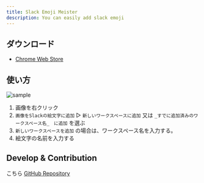 ```yaml
---
title: Slack Emoji Meister
description: You can easily add slack emoji
---
```


## ダウンロード

- [Chrome Web Store](https://chrome.google.com/webstore/detail/slack-emoji-meister/omcnknklnilbbnoioiaibdkhoonlmdnj)

## 使い方

![sample](sample.gif)

1. 画像を右クリック
2. `画像をSlackの絵文字に追加` ▷ `新しいワークスペースに追加` 又は `_すでに追加済みのワークスペース名_　に追加` を選ぶ
3. `新しいワークスペースを追加` の場合は、ワークスペース名を入力する。
4. 絵文字の名前を入力する

## Develop & Contribution

こちら [GitHub Repository](https://github.com/takanakahiko/slack-emoji-meister)

